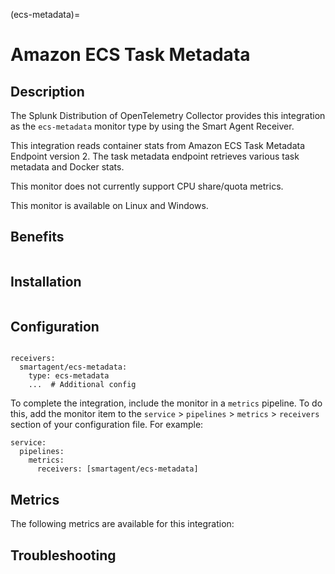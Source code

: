 (ecs-metadata)=

# Amazon ECS Task Metadata

<meta name="Description" content="Documentation on ecs-metadata monitor">

## Description

The Splunk Distribution of OpenTelemetry Collector provides this integration as the `ecs-metadata` monitor type by using the Smart Agent Receiver.

This integration reads container stats from Amazon ECS Task Metadata Endpoint version 2. The task metadata endpoint retrieves various task metadata and Docker stats.

This monitor does not currently support CPU share/quota metrics.

This monitor is available on Linux and Windows.

## Benefits

```{include} /_includes/benefits.md
```

## Installation

```{include} /_includes/collector-installation.md
```

## Configuration

```{include} /_includes/configuration.md
```

```
receivers:
  smartagent/ecs-metadata:
    type: ecs-metadata
    ...  # Additional config
```

To complete the integration, include the monitor in a `metrics` pipeline. To do this, add the monitor item to the `service` > `pipelines` > `metrics` > `receivers` section of your configuration file. For example:

```
service:
  pipelines:
    metrics:
      receivers: [smartagent/ecs-metadata]
```

## Metrics

The following metrics are available for this integration:

<div class="metrics-yaml" url="https://raw.githubusercontent.com/signalfx/signalfx-agent/main/pkg/monitors/ecs/metadata.yaml"></div>

## Troubleshooting

```{include} /_includes/troubleshooting.md
```
